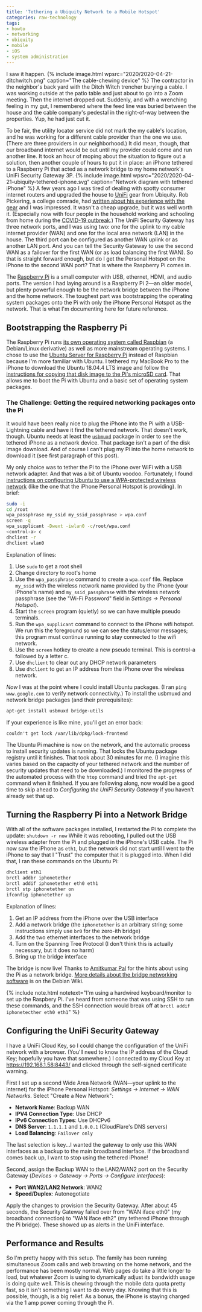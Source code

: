 ```yaml
---
title: 'Tethering a Ubiquity Network to a Mobile Hotspot'
categories: raw-technology
tags:
- howto
- networking
- ubiquity
- mobile
- iOS
- system administration
---
```

I saw it happen. 
{% include image.html
  wpsrc="2020/2020-04-21-ditchwitch.png"
  caption="The cable-chewing device"
%}
The contractor in the neighbor's back yard with the Ditch Witch trencher burying a cable. 
I was working outside at the patio table and just about to go into a Zoom meeting. 
Then the internet dropped out. 
Suddenly, and with a wrenching feeling in my gut, I remembered where the feed line was buried between the house and the cable company's pedestal in the right-of-way between the properties. 
Yup, he had just cut it.

To be fair, the utility locator service did not mark the my cable's location, and he was working for a different cable provider than the one we use. 
(There are three providers in our neighborhood.)
It did mean, though, that our broadband internet would be out until my provider could come and run another line. 
It took an hour of moping about the situation to figure out a solution, then another couple of hours to put it in place:  an iPhone tethered to a Raspberry Pi that acted as a network bridge to my home network's UniFi Security Gateway 3P.
{% include image.html 
  wpsrc="2020/2020-04-21-ubiquity-tethered-iphone.svg"
  caption="Network diagram with tethered iPhone"
%}
A few years ago I was tired of dealing with spotty consumer internet routers and upgraded the house to [UniFi](https://unifi-network.ui.com/) gear from Ubiquity. 
Rob Pickering, a college comrade, had [written about his experience with the gear](https://robpickering.com/ubiquiti-configure-micro-segmentation-for-iot-devices/) and I was impressed. 
It wasn't a cheap upgrade, but it was well worth it.
(Especially now with four people in the household working and schooling from home during the [COVID-19 outbreak](https://en.wikipedia.org/wiki/2019%E2%80%9320_coronavirus_pandemic).) 
The UniFi Security Gateway has three network ports, and I was using two: one for the uplink to my cable internet provider (WAN) and one for the local area network (LAN) in the house. 
The third port can be configured as another WAN uplink or as another LAN port. 
And you can tell the Security Gateway to use the second WAN as a failover for the first WAN (or as load balancing the first WAN). 
So that is straight forward enough, but do I get the Personal Hotspot on the iPhone to the second WAN port?
That is where the Raspberry Pi comes in.

The [Raspberry Pi](https://www.raspberrypi.org/) is a small computer with USB, ethernet, HDMI, and audio ports. 
The version I had laying around is a Raspberry Pi 2—an older model, but plenty powerful enough to be the network bridge between the iPhone and the home network.
The toughest part was bootstrapping the operating system packages onto the Pi with only the iPhone Personal Hotspot as the network. 
That is what I'm documenting here for future reference.

## Bootstrapping the Raspberry Pi

The Raspberry Pi runs [its own operating system called Raspbian](https://www.raspberrypi.org/downloads/) (a Debian/Linux derivative) as well as more mainstream operating systems.
I chose to use the [Ubuntu Server for Raspberry Pi](https://ubuntu.com/download/raspberry-pi) instead of Raspbian because I'm more familiar with Ubuntu.
I tethered my MacBook Pro to the iPhone to download the Ubuntu 18.04.4 LTS image and follow the [instructions for copying that disk image to the Pi's microSD card](https://ubuntu.com/tutorials/create-an-ubuntu-image-for-a-raspberry-pi-on-macos#2-on-your-macos-machine). 
That allows me to boot the Pi with Ubuntu and a basic set of operating system packages.

### The Challenge: Getting the required networking packages onto the Pi

It would have been really nice to plug the iPhone into the Pi with a USB-Lightning cable and have it find the tethered network. 
That doesn't work, though. 
Ubuntu needs at least the [`usbmuxd`](https://launchpad.net/ubuntu/+source/usbmuxd) package in order to see the tethered iPhone as a network device. 
That package isn't a part of the disk image download. 
And of course I can't plug my Pi into the home network to download it (see first paragraph of this post).

My only choice was to tether the Pi to the iPhone over WiFi with a USB network adapter. 
And that was a bit of Ubuntu voodoo. 
Fortunately, I found [instructions on configuring Ubuntu to use a WPA-protected wireless network](https://askubuntu.com/a/279333) (like the one that the iPhone Personal Hotspot is providing).
In brief:

```bash
sudo -i
cd /root
wpa_passphrase my_ssid my_ssid_passphrase > wpa.conf
screen -q
wpa_supplicant -Dwext -iwlan0 -c/root/wpa.conf
<control-a> c
dhclient -r
dhclient wlan0
```

Explanation of lines:
1. Use `sudo` to get a root shell
1. Change directory to root's home
2. Use the `wpa_passphrase` command to create a `wpa.conf` file.  Replace `my_ssid` with the wireless network name provided by the iPhone (your iPhone's name) and `my_ssid_passphrase` with the wireless network passphrase (see the "Wi-Fi Password" field in _Settings -> Personal Hotspot_).
3. Start the `screen` program (quietly) so we can have multiple pseudo terminals.
4. Run the `wpa_supplicant` command to connect to the iPhone wifi hotspot.  We run this the foreground so we can see the status/error messages; this program must continue running to stay connected to the wifi network.
5. Use the `screen` hotkey to create a new pseudo terminal.  This is control-a followed by a letter c.
6. Use `dhclient` to clear out any DHCP network parameters
7. Use `dhclient` to get an IP address from the iPhone over the wireless network.

_Now_ I was at the point where I could install Ubuntu packages.
(I ran  `ping www.google.com` to verify network connectivity.) 
To install the usbmuxd and network bridge packages (and their prerequisites):

```bash
apt-get install usbmuxd bridge-utils
```

If your experience is like mine, you'll get an error back:

```
couldn't get lock /var/lib/dpkg/lock-frontend
```

The Ubuntu Pi machine is now on the network, and the automatic process to install security updates is running.
That locks the Ubuntu package registry until it finishes. 
That took about 30 minutes for me.
(I imagine this varies based on the capacity of your tethered network and the number of security updates that need to be downloaded.)
I monitored the progress of the automated process with the `htop` command and tried the `apt-get` command when it finished.
If you are following along, now would be a good time to skip ahead to _Configuring the UniFi Security Gateway_ if you haven't already set that up.

## Turning the Raspberry Pi into a Network Bridge

With all of the software packages installed, I restarted the Pi to complete the update: `shutdown -r now`
While it was rebooting, I pulled out the USB wireless adapter from the Pi and plugged in the iPhone's USB cable.
The Pi now saw the iPhone as `eth1`, but the network did not start until I went to the iPhone to say that I "Trust" the computer that it is plugged into.
When I did that, I ran these commands on the Ubuntu Pi:

```bash
dhclient eth1
brctl addbr iphonetether
brctl addif iphonetether eth0 eth1
brctl stp iphonetether on
ifconfig iphonetether up
```

Explanation of lines:
1. Get an IP address from the iPhone over the USB interface
2. Add a network bridge (the `iphonetether` is an arbitrary string; some instructions simply use `br0` for the zero-ith bridge)
3. Add the two ethernet interfaces to the network bridge
4. Turn on the Spanning Tree Protocol (I don't think this is actually necessary, but it does no harm)
5. Bring up the bridge interface

The bridge is now live!
Thanks to [Amitkumar Pal](https://stackoverflow.com/a/41768606) for the hints about using the Pi as a network bridge. 
[More details about the bridge networking software](https://wiki.debian.org/BridgeNetworkConnections) is on the Debian Wiki.

{% include note.html notetext="I'm using a hardwired keyboard/monitor to set up the Raspbery Pi.  I've heard from someone that was using SSH to run these commands, and the SSH connection would break off at <code>brctl addif iphonetecther eth0 eth1</code>" %}

## Configuring the UniFi Security Gateway

I have a UniFi Cloud Key, so I could change the configuration of the UniFi network with a browser.
(You'll need to know the IP address of the Cloud Key; hopefully you have that somewhere.) 
I connected to my Cloud Key at https://192.168.1.58:8443/ and clicked through the self-signed certificate warning.

First I set up a second Wide Area Network (WAN—your uplink to the internet) for the iPhone Personal Hotspot: _Settings -> Internet -> WAN Networks_.
Select "Create a New Network":
* **Network Name**: Backup WAN
* **IPV4 Connection Type**: Use DHCP
* **IPv6 Connection Types**:  Use DHCPv6
* **DNS Server**: `1.1.1.1` and `1.0.0.1` (CloudFlare's DNS servers)
* **Load Balancing**: `Failover only`

The last selection is key...I wanted the gateway to only use this WAN interfaces as a backup to the main broadband interface.
If the broadband comes back up, I want to stop using the tethered iPhone!

Second, assign the Backup WAN to the LAN2/WAN2 port on the Security Gateway (_Devices -> Gateway -> Ports -> Configure interfaces_):
* **Port WAN2/LAN2 Network**: WAN2
* **Speed/Duplex**: Autonegotiate

Apply the changes to provision the Security Gateway.
After about 45 seconds, the Security Gateway failed over from "WAN iface eth0" (my broadband connection) to "WAN iface eth2" (my tethered iPhone through the Pi bridge).
These showed up as alerts in the UniFi interface.

## Performance and Results

So I'm pretty happy with this setup.
The family has been running simultaneous Zoom calls and web browsing on the home network, and the performance has been mostly normal.
Web pages do take a little longer to load, but whatever Zoom is using to dynamically adjust its bandwidth usage is doing quite well.
This is chewing through the mobile data quota pretty fast, so it isn't something I want to do every day.
Knowing that this is possible, though, is a big relief.
As a bonus, the iPhone is staying charged via the 1 amp power coming through the Pi.